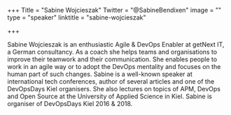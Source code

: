 +++
Title = "Sabine Wojcieszak"
Twitter = "@SabineBendixen"
image = ""
type = "speaker"
linktitle = "sabine-wojcieszak"

+++

Sabine Wojcieszak is an enthusiastic Agile & DevOps Enabler at getNext IT, a German consultancy. As a coach she helps teams and organisations to improve their teamwork and their communication. She enables people to work in an agile way or to adopt the DevOps mentality and focuses on the human part of such changes. Sabine is a well-known speaker at international tech conferences, author of several articles and one of the DevOpsDays Kiel organisers. She also lectures on topics of APM, DevOps and Open Source at the University of Applied Science in Kiel. Sabine is organiser of DevOpsDays Kiel 2016 & 2018.
